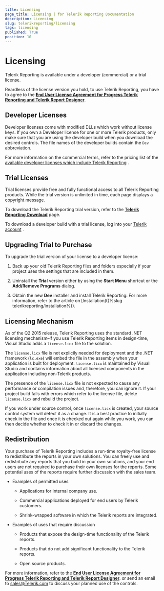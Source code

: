 ```yaml
---
title: Licensing
page_title: Licensing | for Telerik Reporting Documentation
description: Licensing
slug: telerikreporting/licensing
tags: licensing
published: True
position: 10
---
```


# Licensing



Telerik Reporting is available under a developer (commercial) or a trial license.       

Reardless of the license version you hold, to use Telerik Reporting, you have to agree to the         __[End User License Agreement for Progress Telerik Reporting and Telerik Report Designer](https://www.telerik.com/purchase/license-agreement/reporting-dlw-s)__.       

## Developer Licenses

Developer licenses come with modified DLLs which work without           license keys. If you own a Developer license for one or more           Telerik products, only make sure that you are using the           developer build when you download the desired controls.           The file names of the developer builds contain the           `Dev` abbreviation.         

For more information on the commercial terms, refer to the pricing list of the            [available developer licenses which include Telerik Reporting](https://www.telerik.com/purchase/individual/reporting.aspx) .         

## Trial Licenses

Trial licenses provide free and fully functional access to all Telerik Reporting products.           While the trial version is unlimited in time, each page displays a copyright message.         

To download the Telerik Reporting trial version, refer to the           __[Telerik Reporting Download](https://www.telerik.com/download)__ page.         

To download a developer build with a trial license, log into your            [Telerik account](http://www.telerik.com/clientnet/) .         

## Upgrading Trial to Purchase

To upgrade the trial version of your license to a developer license:         

1. Back up your old Telerik Reporting files and folders especially               if your project uses the settings that are included in them.             

1. Uninstall the __Trial__  version either by using the               __Start Menu__  shortcut or the __Add/Remove Programs__  dialog.             

1. Obtain the new __Dev__  installer and install               Telerik Reporting. For more information, refer to the article on               [Installation]({%slug telerikreporting/installation%}).             

## Licensing Mechanism

As of the Q2 2015 release, Telerik Reporting uses the standard .NET licensing mechanism–if you use Telerik Reporting items in           design-time, Visual Studio adds a `license.licx` file to the solution.         

The `license.licx` file is not explicily needed for deployment and the .NET framework           (`lc.exe`) will embed the file in the assembly when your application is built for deployment.           `license.licx` is maintained by Visual Studio and contains information about all licensed           components in the application including non-Telerik products.         

The presence of the `license.licx` file is not expected to cause any performance or compilation           issues and, therefore, you can ignore it. If your project build fails with errors which refer to the license file,           delete `license.licx` and rebuild the project.         

If you work under source control, once `license.licx` is created, your source control system will           detect it as a change. It is a best practice to initially check in the file and once it is checked out again while you work,           you can then decide whether to check it in or discard the changes.         

## Redistribution

Your purchase of Telerik Reporting includes a run-time royalty-free license to redistribute the reports in your own solutions.           You can freely use and redistribute any reports that you build in your own solutions, and your end users are not required to           purchase their own licenses for the reports. Some potential uses of the reports require further discussion with the sales team.         

* Examples of permitted uses             

   + Applications for internal company use.                 

   + Commercial applications deployed for end users by Telerik customers.                 

   + Shrink-wrapped software in which the Telerik reports are integrated.                 

* Examples of uses that require discussion             

   + Products that expose the design-time functionality of the Telerik reports.                 

   + Products that do not add significant functionality to the Telerik reports.                 

   + Open source products.                 

For more information, refer to the           __[End User License Agreement for Progress Telerik Reporting and Telerik Report Designer](https://www.telerik.com/purchase/license-agreement/reporting-dlw-s)__.           or send an email to            [sales@Telerik.com](mailto:sales@Telerik.com)            to discuss your planned use of the controls.         
